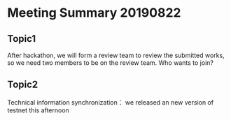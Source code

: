 # Meeting Summary 20190822
## Topic1
After hackathon, we will form a review team to review the submitted works, so we need two members to be on the review team. Who wants to join?
## Topic2
Technical information synchronization： we released an new  version of testnet this afternoon



